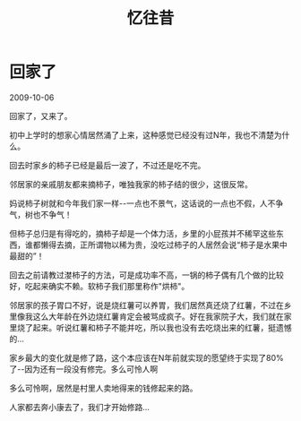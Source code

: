 ﻿---
layout:		post
category:	"other"
title:		"忆往昔"
tags:		[]
---

# 回家了
2009-10-06

回家了，又来了。

初中上学时的想家心情居然涌了上来，这种感觉已经没有过N年，我也不清楚为什么。

回去时家乡的柿子已经是最后一波了，不过还是吃不完。

邻居家的亲戚朋友都来摘柿子，唯独我家的柿子结的很少，这很反常。

妈说柿子树就和今年我们家一样--一点也不景气，这话说的一点也不假，人不争气，树也不争气！

但柿子总归是有得吃的，摘柿子却是一个体力活，乡里的小屁孩并不稀罕这些东西，谁都懒得去摘，正所谓物以稀为贵，没吃过柿子的人居然会说“柿子是水果中最甜的”！

回去之前请教过漤柿子的方法，可是成功率不高，一锅的柿子偶有几个做的比较好，吃起来确实不赖。软柿子我们那里称作"烘柿"。

邻居家的孩子胃口不好，说是烧红薯可以养胃，我们居然真还烧了红薯，不过在乡里像我这么大年龄在外边烧红薯肯定会被骂成疯子。好在我家院子大，我们就在家里烧了起来。听说红薯和柿子不能并吃，所以我也没有去吃烧出来的红薯，挺遗憾的...

家乡最大的变化就是修了路，这个本应该在N年前就实现的愿望终于实现了80%了--因为还有一段没有修完。多么可怜人啊

多么可怜啊，居然是村里人卖地得来的钱修起来的路。

人家都去奔小康去了，我们才开始修路...

